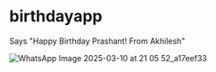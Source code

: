 # birthdayapp

Says "Happy Birthday Prashant! From Akhilesh"

![WhatsApp Image 2025-03-10 at 21 05 52_a17eef33](https://github.com/user-attachments/assets/29ab4868-c216-46ae-b8d6-38d548aac264)
